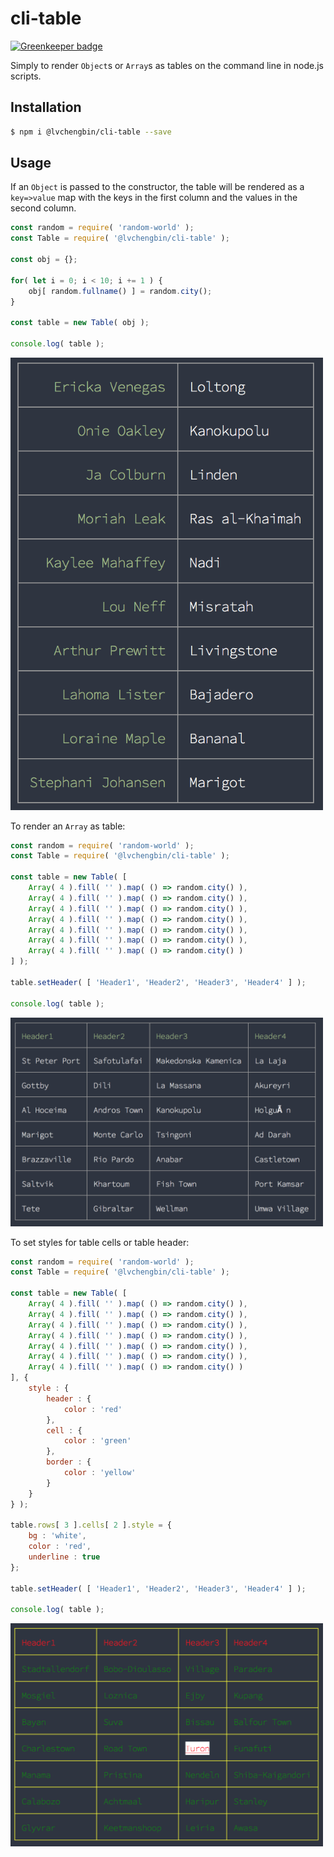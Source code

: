 # cli-table

[![Greenkeeper badge](https://badges.greenkeeper.io/LvChengbin/cli-table.svg)](https://greenkeeper.io/)

Simply to render `Object`s or `Array`s as tables on the command line in node.js scripts.

## Installation

```bash
$ npm i @lvchengbin/cli-table --save
```

## Usage

If an `Object` is passed to the constructor, the table will be rendered as a `key=>value` map with the keys in the first column and the values in the second column.

```js
const random = require( 'random-world' );
const Table = require( '@lvchengbin/cli-table' );

const obj = {};

for( let i = 0; i < 10; i += 1 ) {
    obj[ random.fullname() ] = random.city();
}

const table = new Table( obj ); 

console.log( table );
```
<img src="https://raw.githubusercontent.com/LvChengbin/cli-table/master/screenshots/map.jpg" width="500" />

To render an `Array` as table:

```js
const random = require( 'random-world' );
const Table = require( '@lvchengbin/cli-table' );

const table = new Table( [
    Array( 4 ).fill( '' ).map( () => random.city() ),
    Array( 4 ).fill( '' ).map( () => random.city() ),
    Array( 4 ).fill( '' ).map( () => random.city() ),
    Array( 4 ).fill( '' ).map( () => random.city() ),
    Array( 4 ).fill( '' ).map( () => random.city() ),
    Array( 4 ).fill( '' ).map( () => random.city() ),
    Array( 4 ).fill( '' ).map( () => random.city() )
] );

table.setHeader( [ 'Header1', 'Header2', 'Header3', 'Header4' ] );

console.log( table );
```

<img src="https://raw.githubusercontent.com/LvChengbin/cli-table/master/screenshots/table.jpg" width="500" />

To set styles for table cells or table header:

```js
const random = require( 'random-world' );
const Table = require( '@lvchengbin/cli-table' );

const table = new Table( [
    Array( 4 ).fill( '' ).map( () => random.city() ),
    Array( 4 ).fill( '' ).map( () => random.city() ),
    Array( 4 ).fill( '' ).map( () => random.city() ),
    Array( 4 ).fill( '' ).map( () => random.city() ),
    Array( 4 ).fill( '' ).map( () => random.city() ),
    Array( 4 ).fill( '' ).map( () => random.city() ),
    Array( 4 ).fill( '' ).map( () => random.city() )
], {
    style : {
        header : {
            color : 'red'
        },
        cell : {
            color : 'green'
        },
        border : {
            color : 'yellow'
        }
    }
} );

table.rows[ 3 ].cells[ 2 ].style = {
    bg : 'white',
    color : 'red',
    underline : true
};

table.setHeader( [ 'Header1', 'Header2', 'Header3', 'Header4' ] );

console.log( table );
```

<img src="https://raw.githubusercontent.com/LvChengbin/cli-table/master/screenshots/style.png" width="500" />
